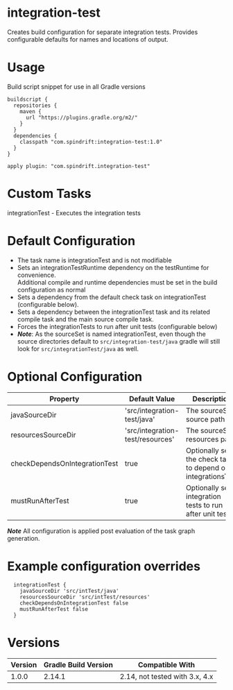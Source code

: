 integration-test
================
Creates build configuration for separate integration tests.
Provides configurable defaults for names and locations of output.

Usage
=====
Build script snippet for use in all Gradle versions
```$xslt
buildscript {
  repositories {
    maven {
      url "https://plugins.gradle.org/m2/"
    }
  }
  dependencies {
    classpath "com.spindrift:integration-test:1.0"
  }
}

apply plugin: "com.spindrift.integration-test"
``` 

Custom Tasks
============

integrationTest - Executes the integration tests

Default Configuration
=====================

- The task name is integrationTest and is not modifiable
- Sets an integrationTestRuntime dependency on the testRuntime for convenience.  
  Additional compile and runtime dependencies must be set in the build configuration as normal
- Sets a dependency from the default check task on integrationTest (configurable below).
- Sets a dependency between the integrationTest task and its related compile task and the main source compile task.
- Forces the integrationTests to run after unit tests (configurable below)
- **_Note_**: As the sourceSet is named integrationTest, even though the source directories default to `src/integration-test/java` gradle will still look for `src/integrationTest/java` as well.

Optional Configuration
======================

Property | Default Value | Description  
-------- | ------------- | -----------  
javaSourceDir | 'src/integration-test/java' | The sourceSet source path  
resourcesSourceDir | 'src/integration-test/resources' | The sourceSet resources path   
checkDependsOnIntegrationTest | true | Optionally sets the check task to depend on integrationsTest  
mustRunAfterTest | true | Optionally sets integration tests to run after unit tests  

**_Note_** All configuration is applied post evaluation of the task graph generation.

Example configuration overrides
===============================

```$xslt
  integrationTest {
    javaSourceDir 'src/intTest/java'
    resourcesSourceDir 'src/intTest/resources'
    checkDependsOnIntegrationTest false
    mustRunAfterTest false
  }
```

Versions
========

Version | Gradle Build Version | Compatible With 
------- | -------------------- | ---------------
1.0.0   | 2.14.1 | 2.14, not tested with 3.x, 4.x  
  






 